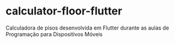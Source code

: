# calculator-floor-flutter
 Calculadora de pisos desenvolvida em Flutter durante as aulas de Programação para Dispositivos Móveis
